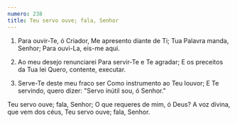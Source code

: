 ```yaml
---
numero: 238
title: Teu servo ouve; fala, Senhor
---
```

1. Para ouvir-Te, ó Criador,
Me apresento diante de Ti;
Tua Palavra manda, Senhor;
Para ouvi-La, eis-me aqui.

2. Ao meu desejo renunciarei
Para servir-Te e Te agradar;
E os preceitos da Tua lei
Quero, contente, executar.

3. Serve-Te deste meu fraco ser
Como instrumento ao Teu louvor;
E Te servindo, quero dizer:
"Servo inútil sou, ó Senhor."

Teu servo ouve; fala, Senhor;
O que requeres de mim, ó Deus?
A voz divina, que vem dos céus,
Teu servo ouve; fala, Senhor.
